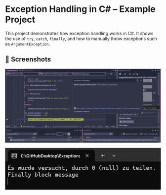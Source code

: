 # Exception Handling in C# – Example Project

This project demonstrates how exception handling works in C#. It shows the use of `try`, `catch`, `finally`, and how to manually throw exceptions such as `ArgumentException`.

## 📸 Screenshots

![Exception Handling Example](./Exception.png)

![Debug Console Output](./DebugConsole.png)